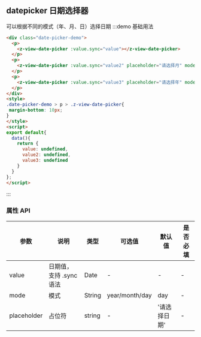 ## datepicker 日期选择器 
可以根据不同的模式（年、月、日）选择日期
:::demo 基础用法
```html
<div class="date-picker-demo">
  <p>
    <z-view-date-picker :value.sync="value"></z-view-date-picker>
  </p>
  <p>
    <z-view-date-picker :value.sync="value2" placeholder="请选择月" mode="month"></z-view-date-picker>
  </p>
  <p>
    <z-view-date-picker :value.sync="value3" placeholder="请选择年" mode="year"></z-view-date-picker>
  </p>
</div>
<style>
.date-picker-demo > p > .z-view-date-picker{
 margin-bottom: 10px; 
}
</style>
<script>
export default{
  data(){
    return {
      value: undefined,
      value2: undefined,
      value3: undefined
    }
  }
};
</script>
```
:::


### 属性 API

| 参数      | 说明    | 类型      | 可选值       | 默认值   | 是否必填 |
|---------- |-------- |---------- |-------------  |-------- |-------- |
| value | 日期值，支持 .sync 语法 | Date | - | - | - |
| mode | 模式 | String | year/month/day | day | - |
| placeholder | 占位符 | string | - | '请选择日期' | - |
